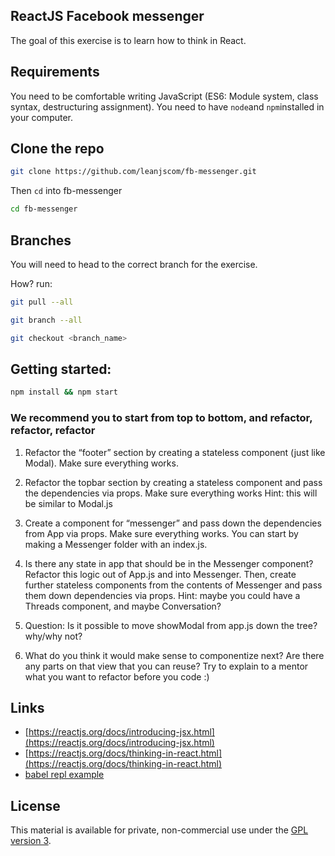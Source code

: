 ## ReactJS Facebook messenger

The goal of this exercise is to learn how to think in React.

## Requirements
You need to be comfortable writing JavaScript (ES6: Module system, class syntax, destructuring assignment).
You need to have `node`and `npm`installed in your computer.

## Clone the repo

```sh
git clone https://github.com/leanjscom/fb-messenger.git
```
Then `cd` into fb-messenger
```sh
cd fb-messenger
```

## Branches

You will need to head to the correct branch for the exercise.

How? run:

```sh
git pull --all

git branch --all

git checkout <branch_name>
```
## Getting started:
```sh
npm install && npm start
```

### We recommend you to start from top to bottom, and refactor, refactor, refactor

1. Refactor the “footer” section by creating a stateless component (just like Modal). Make sure everything works.

2. Refactor the topbar section  by creating a stateless component and pass the dependencies via props. Make sure everything works Hint: this will be similar to Modal.js

3. Create a component for “messenger” and pass down the dependencies from App via props. Make sure everything works. You can start by making a Messenger folder with an index.js.

4. Is there any state in app that should be in the Messenger component?  Refactor this logic out of App.js and into Messenger. Then, create further stateless components from the contents of Messenger and pass them down dependencies via props. Hint: maybe you could have a Threads component, and maybe Conversation?

5. Question: Is it possible to move showModal from app.js down the tree? why/why not?

6. What do you think it would make sense to componentize next? Are there any parts on that view that you can reuse? Try to explain to a mentor what you want to refactor before you code :)

## Links

* [https://reactjs.org/docs/introducing-jsx.html](https://reactjs.org/docs/introducing-jsx.html)
* [https://reactjs.org/docs/thinking-in-react.html](https://reactjs.org/docs/thinking-in-react.html)
* [babel repl example](https://babeljs.io/repl/#?babili=false&browsers=&build=&builtIns=false&code_lz=MYewdgzgLgBAEgUwDZJAYRAWwA7gWWAXhgAoBKGQgPlICgYYAeAEwEsA3K-hpgCwEYqiFCACEjAPQCuPJtioB1ZKEwIYUEDABSAZRgAZAIYAjA-GbhJ87pLadaZANy1aLDjGBJDECADlDqoQARKAEhqxgCABOQTJMdh5ePv6BQVEgAO6x3AwA3sKoGDh4BAC-NhJ2XLYcVEA&debug=false&forceAllTransforms=false&shippedProposals=false&circleciRepo=&evaluate=true&fileSize=false&lineWrap=false&presets=es2015%2Creact%2Cstage-2&prettier=false&targets=&version=6.26.0&envVersion=)


## License

This material is available for private, non-commercial use under the [GPL version 3](http://www.gnu.org/licenses/gpl-3.0-standalone.html).
